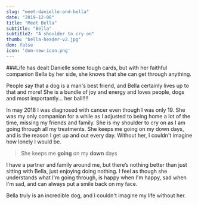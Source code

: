 ```yaml
---
slug: "meet-danielle-and-bella"
date: "2019-12-08"
title: "Meet Bella"
subtitle: "Bella"
subtitle2: "A shoulder to cry on"
thumb: "bella-header-v2.jpg"
dom: false
icon: 'dom-new-icon.png'
---
```


###Life has dealt Danielle some tough cards, but with her faithful companion Bella by her side, she knows that she can get through anything.

People say that a dog is a man's best friend, and Bella certainly lives up to that and more! She is a bundle of joy and energy and loves people, dogs and most importantly... her ball!!!!

In may 2018 I was diagnosed with cancer even though I was only 19. She was my only companion for a while as I adjusted to being home a lot of the time, missing my friends and family. She is my shoulder to cry on as I am going through all my treatments. She keeps me going on my down days, and is the reason I get up and out every day. Without her, I couldn't imagine how lonely I would be.

> She keeps me **going** on my **down** days

I have a partner and family around me, but there’s nothing better than just sitting with Bella, just enjoying doing nothing. I feel as though she understands what I'm going through, is happy when I'm happy, sad when I'm sad, and can always put a smile back on my face.

Bella truly is an incredible dog, and I couldn't imagine my life without her.